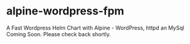 # alpine-wordpress-fpm
A Fast Wordpress Helm Chart with Alpine - WordPress, httpd an MySql
Coming Soon. Please check back shortly.

